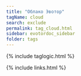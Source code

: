 ```yaml
---
title: "Облако Эвотор"
tagName: сloud
search: exclude
permalink: tag_cloud.html
sidebar: evotordoc_sidebar
folder: tags
---
```

{% include taglogic.html %}

{% include links.html %}
